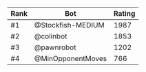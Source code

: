 Rank|Bot|Rating
---|---|---
#1|@Stockfish-MEDIUM|1987
#2|@colinbot|1853
#3|@pawnrobot|1202
#4|@MinOpponentMoves|766
